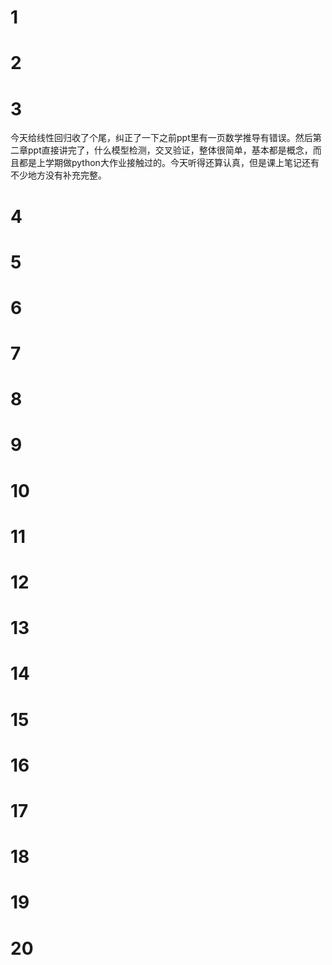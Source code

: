 # 1
# 2
# 3
今天给线性回归收了个尾，纠正了一下之前ppt里有一页数学推导有错误。然后第二章ppt直接讲完了，什么模型检测，交叉验证，整体很简单，基本都是概念，而且都是上学期做python大作业接触过的。今天听得还算认真，但是课上笔记还有不少地方没有补充完整。
# 4
# 5
# 6
# 7
# 8
# 9
# 10
# 11
# 12
# 13
# 14
# 15
# 16
# 17
# 18
# 19
# 20

